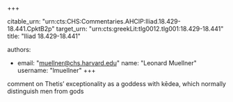 +++


citable_urn: "urn:cts:CHS:Commentaries.AHCIP:Iliad.18.429-18.441.CpktB2p"
target_urn: "urn:cts:greekLit:tlg0012.tlg001:18.429-18.441"
title: "Iliad 18.429-18.441"

authors:
- email: "muellner@chs.harvard.edu"
  name: "Leonard Muellner"
  username: "lmuellner"
+++

<p>comment on Thetis’ exceptionality as a goddess with kēdea, which normally distinguish men from gods</p>